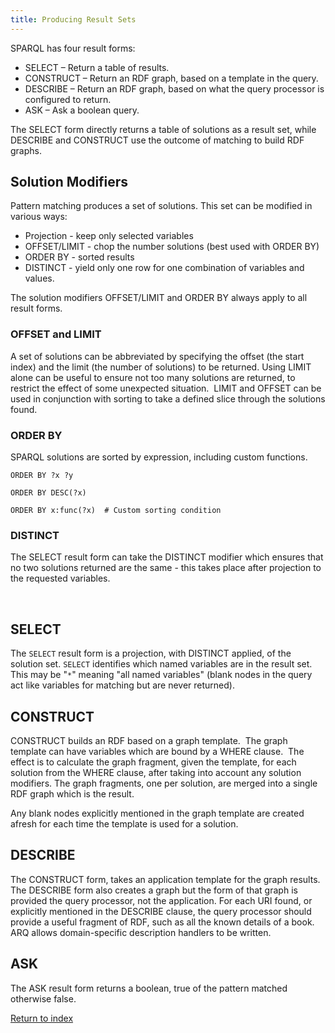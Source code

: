 ```yaml
---
title: Producing Result Sets
---
```


SPARQL has four result forms:

-   SELECT – Return a table of results.
-   CONSTRUCT – Return an RDF graph, based on a template in the
    query.
-   DESCRIBE – Return an RDF graph, based on what the query
    processor is configured to return.
-   ASK – Ask a boolean query.

The SELECT form directly returns a table of solutions as a result
set, while DESCRIBE and CONSTRUCT use the outcome of matching to
build RDF graphs.

## Solution Modifiers

Pattern matching produces a set of solutions. This set can be
modified in various ways:

-   Projection - keep only selected variables
-   OFFSET/LIMIT - chop the number solutions (best used with ORDER
    BY)
-   ORDER BY - sorted results
-   DISTINCT - yield only one row for one combination of variables
    and values.

The solution modifiers OFFSET/LIMIT and ORDER BY always apply to
all result forms. 

### OFFSET and LIMIT

A set of solutions can be abbreviated by specifying the offset (the
start index) and the limit (the number of solutions) to be
returned. Using LIMIT alone can be useful to ensure not too many
solutions are returned, to restrict the effect of some unexpected
situation.  LIMIT and OFFSET can be used in conjunction with
sorting to take a defined slice through the solutions found.

### ORDER BY

SPARQL solutions are sorted by expression, including custom
functions.

    ORDER BY ?x ?y

    ORDER BY DESC(?x)

    ORDER BY x:func(?x)  # Custom sorting condition

### DISTINCT

The SELECT result form can take the DISTINCT modifier which ensures
that no two solutions returned are the same - this takes place
after projection to the requested variables.

 

## SELECT

The `SELECT` result form is a projection, with DISTINCT applied, of
the solution set. `SELECT` identifies which named variables are in
the result set.  This may be "`*`" meaning "all named variables"
(blank nodes in the query act like variables for matching but are
never returned).

## CONSTRUCT

CONSTRUCT builds an RDF based on a graph template.  The graph
template can have variables which are bound by a WHERE clause.  The
effect is to calculate the graph fragment, given the template, for
each solution from the WHERE clause, after taking into account any
solution modifiers. The graph fragments, one per solution, are
merged into a single RDF graph which is the result.

Any blank nodes explicitly mentioned in the graph template are
created afresh for each time the template is used for a solution.

## DESCRIBE

The CONSTRUCT form, takes an application template for the graph
results. The DESCRIBE form also creates a graph but the form of
that graph is provided the query processor, not the application.
For each URI found, or explicitly mentioned in the DESCRIBE clause,
the query processor should provide a useful fragment of RDF, such
as all the known details of a book. ARQ allows domain-specific
description handlers to be written.

## ASK

The ASK result form returns a boolean, true of the pattern matched
otherwise false.

[Return to index](index.html)



